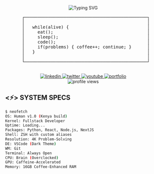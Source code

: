<div align="center">
  <img src="https://readme-typing-svg.herokuapp.com?font=Fira+Code&weight=700&size=30&duration=3000&pause=1000&color=00FF00&center=true&vCenter=true&random=false&width=600&height=70&lines=SYSTEM+ONLINE%3A+FABIAN.EXE;FULLSTACK+DEV+%7C+CODE+WARRIOR;EXECUTING+FUNCTIONS+AT+MAX+CAPACITY" alt="Typing SVG" />
  
  <pre>
  ┌───────────────────────────────────────────────┐
  │                                               │
  │   while(alive) {                              │
  │     eat();                                    │
  │     sleep();                                  │
  │     code();                                   │
  │     if(problems) { coffee++; continue; }      │
  │   }                                           │
  │                                               │
  └───────────────────────────────────────────────┘
  </pre>
  
  <div>
    <a href="https://linkedin.com/in/YOUR_LINKEDIN" target="_blank">
      <img src="https://img.shields.io/badge/LinkedIn-0A66C2?style=for-the-badge&logo=linkedin&logoColor=black&labelColor=00FF00" alt="linkedin" />
    </a>
    <a href="https://twitter.com/YOUR_TWITTER" target="_blank">
      <img src="https://img.shields.io/badge/Twitter-1DA1F2?style=for-the-badge&logo=twitter&logoColor=black&labelColor=00FF00" alt="twitter" />
    </a>
    <a href="https://youtube.com/c/YOUR_YOUTUBE" target="_blank">
      <img src="https://img.shields.io/badge/YouTube-FF0000?style=for-the-badge&logo=youtube&logoColor=black&labelColor=00FF00" alt="youtube" />
    </a>
    <a href="https://fabianteres.vercel.app" target="_blank">
      <img src="https://img.shields.io/badge/TERMINAL-00FF00?style=for-the-badge&logo=gnometerminal&logoColor=black" alt="portfolio" />
    </a>
  </div>
  
  <img src="https://komarev.com/ghpvc/?username=612teres&label=HUMAN+VISITORS&color=00FF00&style=flat-square&labelColor=000000" alt="profile views" />
</div>

## <⚡> SYSTEM SPECS

```bash
$ neofetch
OS: Human v1.0 (Kenya build)
Kernel: Fullstack Developer
Uptime: Loading...
Packages: Python, React, Node.js, NextJS
Shell: ZSH with custom aliases
Resolution: 4K Problem-Solving
DE: VSCode (Dark Theme)
WM: Git
Terminal: Always Open
CPU: Brain (Overclocked)
GPU: Caffeine-Accelerated
Memory: 16GB Coffee-Enhanced RAM
